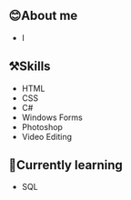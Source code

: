 ## 😊About me
- I 

## ⚒️Skills
- HTML
- CSS
- C#
- Windows Forms
- Photoshop
- Video Editing

## 🌱Currently learning
- SQL

